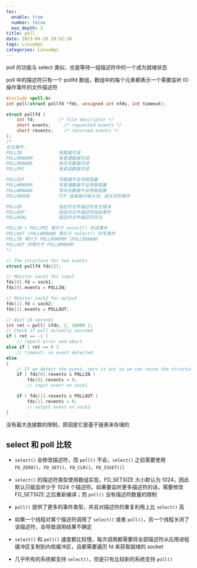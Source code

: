 ```yaml
---
toc:
  enable: true
  number: false
  max_depth: 3
title: poll
date: 2023-04-26 20:52:10
tags: LinuxApi
categories: LinuxApi
---
```


poll 的功能与 select 类似，也是等待一组描述符中的一个成为就绪状态

poll 中的描述符只有一个 pollfd 数组，数组中的每个元素都表示一个需要监听 IO 操作事件的文件描述符

```cpp
#include <poll.h>
int poll(struct pollfd *fds, unsigned int nfds, int timeout);

struct pollfd {
    int fd;         /* file descriptor */
    short events;     /* requested events */
    short revents;    /* returned events */
};
/*
合法事件：
POLLIN              有数据可读
POLLRDNORM          有普通数据可读
POLLRDBAND          有优先数据可读
POLLPRI             有紧迫数据可读

POLLOUT             写数据不会导致阻塞
POLLWRNORM          写普通数据不会导致阻塞
POLLWRBAND          写优先数据不会导致阻塞
POLLRDHUB           TCP 连接被对端关闭，或关闭写操作

POLLER              指定的文件描述符发生错误
POLLHUP             指定的文件描述符挂起事件
POLLNVAL            指定的文件描述符非法

POLLIN | POLLPRI 等价于 select() 的读事件
POLLOUT |POLLWRBAND 等价于 select() 的写事件
POLLIN 等价于 POLLRDNORM |POLLRDBAND
POLLOUT 则等价于 POLLWRNORM
*/

// The structure for two events
struct pollfd fds[2];

// Monitor sock1 for input
fds[0].fd = sock1;
fds[0].events = POLLIN;

// Monitor sock2 for output
fds[1].fd = sock2;
fds[1].events = POLLOUT;

// Wait 10 seconds
int ret = poll( &fds, 2, 10000 );
// Check if poll actually succeed
if ( ret == -1 )
    // report error and abort
else if ( ret == 0 )
    // timeout; no event detected
else
{
    // If we detect the event, zero it out so we can reuse the structure
    if ( fds[0].revents & POLLIN )
        fds[0].revents = 0;
        // input event on sock1

    if ( fds[1].revents & POLLOUT )
        fds[1].revents = 0;
        // output event on sock2
}
```

没有最大连接数的限制，原因是它是基于链表来存储的

## select 和 poll 比较

- `select()` 会修改描述符，而 `poll()` 不会，`select()` 之前需要使用 `FD_ZERO()`、`FD_SET()`、`FD_CLR()`、`FD_ISSET()`）

- `select()` 的描述符类型使用数组实现，FD_SETSIZE 大小默认为 1024，因此默认只能监听少于 1024 个描述符。如果要监听更多描述符的话，需要修改 FD_SETSIZE 之后重新编译；而 `poll()` 没有描述符数量的限制

- `poll()` 提供了更多的事件类型，并且对描述符的重复利用上比 `select()` 高

- 如果一个线程对某个描述符调用了 `select()` 或者 `poll()`，另一个线程关闭了该描述符，会导致调用结果不确定

- `select()` 和 `poll()` 速度都比较慢，每次调用都需要将全部描述符从应用进程缓冲区复制到内核缓冲区，且都需要遍历 fd 来获取就绪的 socket

- 几乎所有的系统都支持 `select()`，但是只有比较新的系统支持 `poll()`